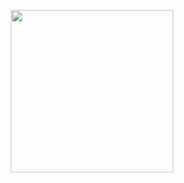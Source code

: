 <p align="center"><a href="https://github.com/anuraghazra/github-readme-stats">
  <!-- <img align="center" height="285" src="https://github-readme-stats.vercel.app/api/?username=giann1s&show_icons=true&theme=transparent" /> -->
  <img align="center" height="260" src="https://github-readme-stats.vercel.app/api/top-langs/?username=giann1s&show_icons=true&theme=transparent&layout=compact&langs_count=20" />
  </a></p>

<!--
**giann1s/giann1s** is a ✨ _special_ ✨ repository because its `README.md` (this file) appears on your GitHub profile.

Here are some ideas to get you started:

- 🔭 I’m currently working on ...
- 🌱 I’m currently learning ...
- 👯 I’m looking to collaborate on ...
- 🤔 I’m looking for help with ...
- 💬 Ask me about ...
- 📫 How to reach me: ...
- 😄 Pronouns: ...
- ⚡ Fun fact: ...
-->
